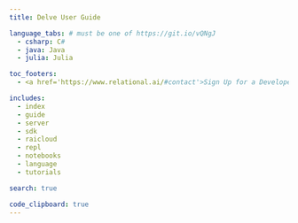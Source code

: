 ```yaml
---
title: Delve User Guide

language_tabs: # must be one of https://git.io/vQNgJ
  - csharp: C#
  - java: Java
  - julia: Julia

toc_footers:
  - <a href='https://www.relational.ai/#contact'>Sign Up for a Developer Key</a>

includes:
  - index
  - guide
  - server
  - sdk
  - raicloud
  - repl
  - notebooks
  - language
  - tutorials

search: true

code_clipboard: true
---
```

